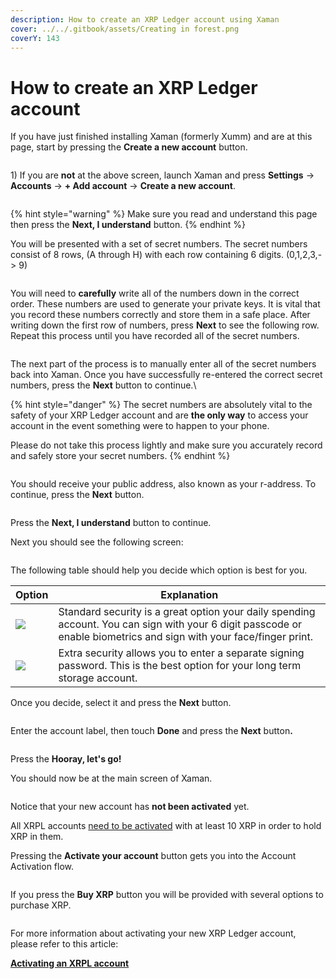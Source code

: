 ```yaml
---
description: How to create an XRP Ledger account using Xaman
cover: ../../.gitbook/assets/Creating in forest.png
coverY: 143
---
```


# How to create an XRP Ledger account

If you have just finished installing Xaman (formerly Xumm) and are at this page, start by pressing the **Create a new account** button.

<figure><img src="../../.gitbook/assets/Add an account screen.png" alt=""><figcaption></figcaption></figure>

1\) If you are **not** at the above screen, launch Xaman and press **Settings** -> **Accounts** -> **+ Add account** -> **Create a new account**.

<figure><img src="../../.gitbook/assets/Create a new account - 1.png" alt=""><figcaption></figcaption></figure>

{% hint style="warning" %}
Make sure you read and understand this page then press the **Next, I understand** button.
{% endhint %}

You will be presented with a set of secret numbers. The secret numbers consist of 8 rows, (A through H) with each row containing 6 digits. (0,1,2,3,-> 9)&#x20;

<figure><img src="../../.gitbook/assets/Secret numbers - 1.png" alt=""><figcaption></figcaption></figure>

You will need to **carefully** write all of the numbers down in the correct order. These numbers are used to generate your private keys. It is vital that you record these numbers correctly and store them in a safe place. After writing down the first row of numbers, press **Next** to see the following row. Repeat this process until you have recorded all of the secret numbers.

<figure><img src="../../.gitbook/assets/Create a new account - 2.png" alt=""><figcaption></figcaption></figure>

The next part of the process is to manually enter all of the secret numbers back into Xaman. Once you have successfully re-entered the correct secret numbers, press the **Next** button to continue.\


{% hint style="danger" %}
The secret numbers are absolutely vital to the safety of your XRP Ledger account and are **the only way** to access your account in the event something were to happen to your phone.

Please do not take this process lightly and make sure you accurately record and safely store your secret numbers.
{% endhint %}

<figure><img src="../../.gitbook/assets/Public address - 1.png" alt=""><figcaption></figcaption></figure>

You should receive your public address, also known as your r-address. To continue, press the **Next** button.



<figure><img src="../../.gitbook/assets/reserved.png" alt=""><figcaption></figcaption></figure>

Press the **Next, I understand** button to continue.

Next you should see the following screen:

<figure><img src="../../.gitbook/assets/Install - Extra Security screen.png" alt=""><figcaption></figcaption></figure>

The following table should help you decide which option is best for you.



| Option                                                 | Explanation                                                                                                                                                         |
| ------------------------------------------------------ | ------------------------------------------------------------------------------------------------------------------------------------------------------------------- |
| ![](<../../.gitbook/assets/image (1) (2) (3).png>)     | Standard security is a great option your daily spending account. You can sign with your 6 digit passcode or enable biometrics and sign with your face/finger print. |
| ![](<../../.gitbook/assets/image (3) (1) (2) (2).png>) | Extra security allows you to enter a separate signing password. This is the best option for your long term storage account.                                         |

Once you decide, select it and press the **Next** button.

<figure><img src="../../.gitbook/assets/Account label 1.png" alt=""><figcaption></figcaption></figure>

Enter the account label, then touch **Done** and press the **Next** butto&#x6E;**.**

<figure><img src="../../.gitbook/assets/Hooray.png" alt=""><figcaption></figcaption></figure>

Press the **Hooray, let's go!**

You should now be at the main screen of Xaman.

<figure><img src="../../.gitbook/assets/image (2) (1).png" alt=""><figcaption></figcaption></figure>

Notice that your new account has **not been activated** yet.

All XRPL accounts [need to be activated](../how-to-activate-a-new-xrpl-account/) with at least 10 XRP in order to hold XRP in them.

Pressing the **Activate your account** button gets you into the Account Activation flow.



<figure><img src="../../.gitbook/assets/activation 1.png" alt=""><figcaption></figcaption></figure>

If you press the **Buy XRP** button you will be provided with several options to purchase XRP.



<figure><img src="../../.gitbook/assets/New account - 3.png" alt=""><figcaption></figcaption></figure>

For more information about activating your new XRP Ledger account, please refer to this article:

[**Activating an XRPL account**](../how-to-activate-a-new-xrpl-account/)
